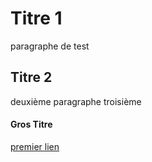 # Titre 1

paragraphe de test

## Titre 2

deuxième paragraphe
troisième

#### Gros Titre

[premier lien](google.com)